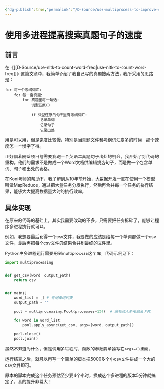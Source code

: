 ```yaml
---
{"dg-publish":true,"permalink":"/D-Source/use-multiprocess-to-improve-searching/","created":"2022-07-22T15:42:12.000+08:00"}
---
```


# 使用多进程提高搜索真题句子的速度
## 前言
在《[[D-Source/use-nltk-to-count-word-freq\|use-nltk-to-count-word-freq]]》这篇文章中，我简单介绍了我自己写的真题搜索方法，我所采用的思路是：
```
for 每一个考纲词汇:
	for 每一套真题:
		for 真题里每一句话:
			词型还原()
			
			if 词型还原的句子里有考纲词汇:
				记录单词
				记录句子
				记录出处
```

用是可以用，但是速度比较慢，特别是当真题文件和考纲词汇变多的时候，那个速度怎一个慢字了得。

正好借着隔壁项目组需要我跑一个英语二真题句子出处的机会，我开始了对代码的重构。他们的需求不是做成一个Word文档供编辑挑选句子，而是做一个包含单词、句子和出处的表格。

在Koni老师的帮助下，我了解到从10年前开始，大数据开发一直在使用一个模型叫做MapReduce，通过把大量任务分发执行，然后再合并每一个任务的执行结果，能够大大提高数据量大时的执行效率。

## 具体实现
在原来的代码的基础上，其实我需要改动的不多，只需要把任务拆碎了，能够让程序多进程执行就可以。

例如，我想要最后获得一个csv文件，我要做的应该是给每一个单词都做一个csv文件，最后再把每个csv文件的结果合并到最终的文件里。

Python中多进程运行需要用到multiprocess这个库，代码示例见下：

```Python
import multiprocessing


def get_csv(word, output_path)
	return csv


def main()
	word_list = [] # 考纲单词列表
	output_path = ""
	
	pool = multiprocessing.Pool(processes=150)  # 进程梳太多电脑会卡死
	
	for word in word_list:  
	    pool.apply_async(get_csv, args=(word, output_path))
	      
	pool.close()  
	pool.join()
```
虽然不知道为什么，但是调用多进程时，函数的参数要单独写在`args=()`里面。

运行结束之后，就可以再写一个简单的脚本把5000多个小csv文件拼成一个大的csv文件即可。

原本的脚本完成这个任务预估至少要4个小时，换成这个多进程的版本5分钟就搞定了，真的提升非常大！